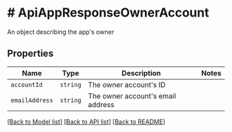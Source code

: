 # # ApiAppResponseOwnerAccount

An object describing the app&#39;s owner

## Properties

Name | Type | Description | Notes
------------ | ------------- | ------------- | -------------
| `accountId` | ```string``` |  The owner account&#39;s ID  |  |
| `emailAddress` | ```string``` |  The owner account&#39;s email address  |  |

[[Back to Model list]](../../README.md#models) [[Back to API list]](../../README.md#endpoints) [[Back to README]](../../README.md)
